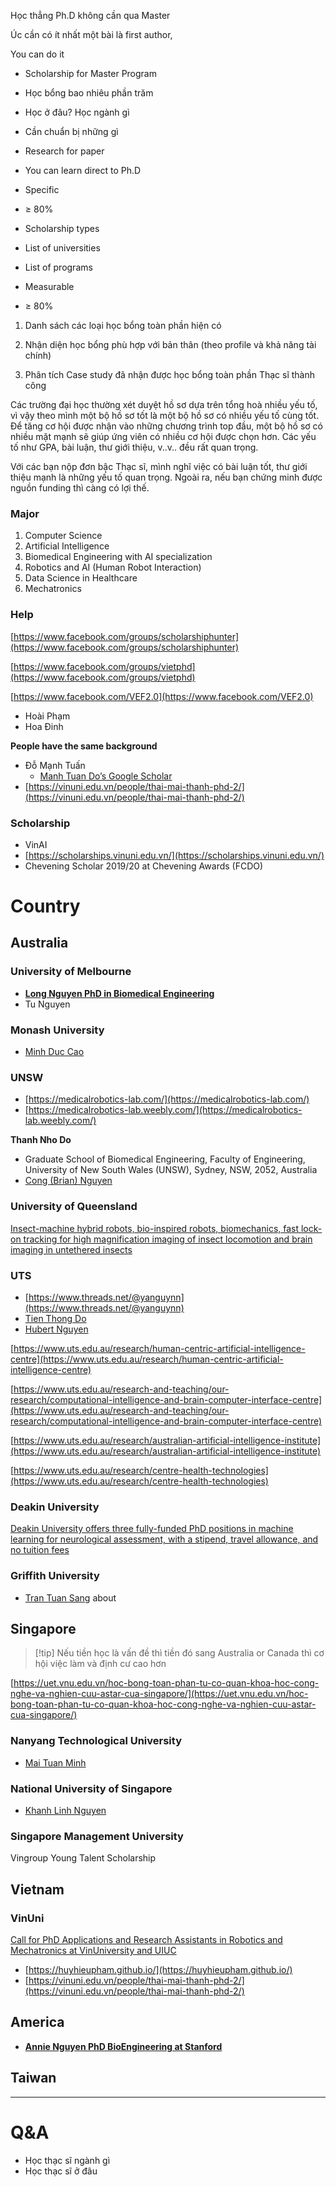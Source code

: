 Học thẳng Ph.D không cần qua Master

Úc cần có ít nhất một bài là first author, 

You can do it

- Scholarship for Master Program
- Học bổng bao nhiêu phần trăm
- Học ở đâu? Học ngành gì
- Cần chuẩn bị những gì
- Research for paper

- You can learn direct to Ph.D

- Specific
    
- ≥ 80%
- Scholarship types
- List of universities
- List of programs
- Measurable
- ≥ 80%

1. Danh sách các loại học bổng toàn phần hiện có
    
2. Nhận diện học bổng phù hợp với bản thân (theo profile và khả năng tài chính)
    
3. Phân tích Case study đã nhận được học bổng toàn phần Thạc sĩ thành công
    

Các trường đại học thường xét duyệt hồ sơ dựa trên tổng hoà nhiều yếu tố, vì vậy theo mình một bộ hồ sơ tốt là một bộ hồ sơ có nhiều yếu tố cùng tốt. Để tăng cơ hội được nhận vào những chương trình top đầu, một bộ hồ sơ có nhiều mặt mạnh sẽ giúp ứng viên có nhiều cơ hội được chọn hơn. Các yếu tố như GPA, bài luận, thư giới thiệu, v..v.. đều rất quan trọng.

Với các bạn nộp đơn bậc Thạc sĩ, mình nghĩ việc có bài luận tốt, thư giới thiệu mạnh là những yếu tố quan trọng. Ngoài ra, nếu bạn chứng minh được nguồn funding thì càng có lợi thế.

### Major

1. Computer Science
2. Artificial Intelligence
3. Biomedical Engineering with AI specialization
4. Robotics and AI (Human Robot Interaction)
5. Data Science in Healthcare
6. Mechatronics

### Help

[https://www.facebook.com/groups/scholarshiphunter](https://www.facebook.com/groups/scholarshiphunter)

[https://www.facebook.com/groups/vietphd](https://www.facebook.com/groups/vietphd)

[https://www.facebook.com/VEF2.0](https://www.facebook.com/VEF2.0)

- Hoài Phạm
- Hoa Đinh

**People have the same background**

- Đỗ Mạnh Tuấn
    - [Manh Tuan Do’s Google Scholar](https://scholar.google.com/citations?user=0AdKxPkAAAAJ&hl=en&oi=sra)
- [https://vinuni.edu.vn/people/thai-mai-thanh-phd-2/](https://vinuni.edu.vn/people/thai-mai-thanh-phd-2/)

### Scholarship

- VinAI
- [https://scholarships.vinuni.edu.vn/](https://scholarships.vinuni.edu.vn/)
- Chevening Scholar 2019/20 at Chevening Awards (FCDO)

# Country

## Australia

### University of Melbourne
    
- [**Long Nguyen PhD in Biomedical Engineering**](https://www.linkedin.com/in/longvhnguyen/)
- Tu Nguyen

### Monash University
    
- [Minh Duc Cao](https://scholar.google.com/citations?user=5uZ3O4sAAAAJ&hl=en)

### UNSW
    
- [https://medicalrobotics-lab.com/](https://medicalrobotics-lab.com/)
- [https://medicalrobotics-lab.weebly.com/](https://medicalrobotics-lab.weebly.com/)

**Thanh Nho Do**

- Graduate School of Biomedical Engineering, Faculty of Engineering, University of New South Wales (UNSW), Sydney, NSW, 2052, Australia
- [Cong (Brian) Nguyen](https://www.linkedin.com/in/chicong-brian/)
    
### University of Queensland
    
[Insect-machine hybrid robots, bio-inspired robots, biomechanics, fast lock-on tracking for high magnification imaging of insect locomotion and brain imaging in untethered insects](https://www.facebook.com/groups/14115377990/user/100000791280179/)
    
### UTS
    
- [https://www.threads.net/@yanguynn](https://www.threads.net/@yanguynn)
- [Tien Thong Do](https://www.facebook.com/groups/14115377990/user/100000406471894/)
- [Hubert Nguyen](https://www.facebook.com/groups/14115377990/user/100000104374361/)

[https://www.uts.edu.au/research/human-centric-artificial-intelligence-centre](https://www.uts.edu.au/research/human-centric-artificial-intelligence-centre)

[https://www.uts.edu.au/research-and-teaching/our-research/computational-intelligence-and-brain-computer-interface-centre](https://www.uts.edu.au/research-and-teaching/our-research/computational-intelligence-and-brain-computer-interface-centre)

[https://www.uts.edu.au/research/australian-artificial-intelligence-institute](https://www.uts.edu.au/research/australian-artificial-intelligence-institute)

[https://www.uts.edu.au/research/centre-health-technologies](https://www.uts.edu.au/research/centre-health-technologies)
    
### Deakin University
    
[Deakin University offers three fully-funded PhD positions in machine learning for neurological assessment, with a stipend, travel allowance, and no tuition fees](https://www.facebook.com/groups/vietphd/posts/10160350539127991/)

### Griffith University

- [Tran Tuan Sang](https://www.facebook.com/groups/14115377990/user/100003098084244/) about

## Singapore

> [!tip] Nếu tiền học là vấn đề thì tiền đó sang Australia or Canada thì cơ hội việc làm và định cư cao hơn

[https://uet.vnu.edu.vn/hoc-bong-toan-phan-tu-co-quan-khoa-hoc-cong-nghe-va-nghien-cuu-astar-cua-singapore/](https://uet.vnu.edu.vn/hoc-bong-toan-phan-tu-co-quan-khoa-hoc-cong-nghe-va-nghien-cuu-astar-cua-singapore/)

### Nanyang Technological University

- [Mai Tuan Minh](https://www.facebook.com/groups/2069421729981874/user/100004008679751/)

### National University of Singapore

- [Khanh Linh Nguyen](https://www.linkedin.com/in/linhnguyenkhanh/)

### Singapore Management University

Vingroup Young Talent Scholarship

## Vietnam

### VinUni

[Call for PhD Applications and Research Assistants in Robotics and Mechatronics at VinUniversity and UIUC](https://smarthealth.vinuni.edu.vn/?careers=call-for-phd-applications-and-research-assistants-in-robotics-and-mechatronics-at-vinuniversity-and-university-of-illinois-at-urbana-champaign-uiuc)

- [https://huyhieupham.github.io/](https://huyhieupham.github.io/)
- [https://vinuni.edu.vn/people/thai-mai-thanh-phd-2/](https://vinuni.edu.vn/people/thai-mai-thanh-phd-2/)

## America

- [**Annie Nguyen PhD BioEngineering at Stanford**](https://www.linkedin.com/in/nghinguyen295/)

## Taiwan

---

# Q&A

- Học thạc sĩ ngành gì
- Học thạc sĩ ở đâu